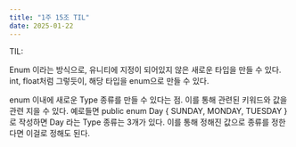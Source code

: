 ```yaml
---
title: "1주 15조 TIL"
date: 2025-01-22
---
```


TIL: 


Enum 이라는 방식으로, 유니티에 지정이 되어있지 않은 새로운 타입을 만들 수 있다. 
int, float처럼 그렇듯이, 해당 타입을 enum으로 만들 수 있다. 

enum 이내에 새로운 Type 종류를 만들 수 있다는 점. 이를 통해 관련된 키워드와 값을 관련 지을 수 있다. 
예로들면 public enum Day { SUNDAY, MONDAY, TUESDAY } 로 작성하면 Day 라는 Type 종류는 3개가 있다. 
이를 통해 정해진 값으로 종류를 정한다면 이걸로 정해도 된다.
